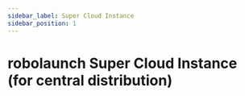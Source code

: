```yaml
---
sidebar_label: Super Cloud Instance
sidebar_position: 1
---
```

# robolaunch Super Cloud Instance (for central distribution)